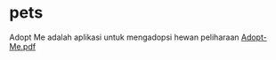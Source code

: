 # pets

Adopt Me adalah aplikasi untuk mengadopsi hewan peliharaan
[Adopt-Me.pdf](https://github.com/FauziWizana/Adopt-me/files/5694026/Adopt-Me.pdf)
